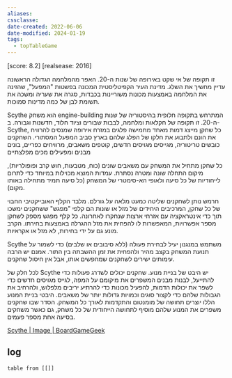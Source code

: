 ```yaml
---
aliases: 
cssclasse: 
date-created: 2022-06-06
date-modified: 2024-01-19
tags:
  - topTableGame
---
```


[score: 8.2] [realsease: 2016]

זו תקופה של אי שקט באירופה של שנות ה-20. האפר מהמלחמה הגדולה הראשונה עדיין מחשיך את השלג. מדינת העיר הקפיטליסטית המכונה בפשטות "המפעל", שהזינה את המלחמה באמצעות מכונות משוריינות בכבדות, סגרה את שעריה ומשכה את תשומת לבן של כמה מדינות סמוכות.

Scythe הוא משחק engine-building  המתרחש בתקופה חלופית בהיסטוריה של שנות ה-20. זו תקופה של חקלאות ומלחמה, לבבות שבורים וציוד חלוד, חדשנות וגבורה. ב-Scythe, כל שחקן מייצג דמות מאחד מחמישה פלגים במזרח אירופה שמנסים להרוויח את הונם ולתבוע את חלקו של הפלג שלהם בארץ סביב המפעל המסתורי. השחקנים כובשים טריטוריה, מגייסים מגויסים חדשים, קוטפים משאבים, מרוויחים כפריים, בונים מבנים ומפעילים מכים מפלצתיים

כל שחקן מתחיל את המשחק עם משאבים שונים (כוח, מטבעות, חוש קרב ופופולריות), מיקום התחלה שונה ומטרה נסתרת. עמדות המוצא מכוילות במיוחד כדי לתרום לייחודיות של כל סיעה ולאופי הא-סימטרי של המשחק (כל סיעה תמיד מתחילה באותו מקום).

חרמש נותן לשחקנים שליטה כמעט מלאה על גורלם. מלבד הקלף האובייקטיבי החבוי של כל שחקן, המרכיבים היחידים של מזל או שונות הם קלפי "מפגש" ששחקנים ימשכו תוך כדי אינטראקציה עם אזרחי ארצות שנחקרו לאחרונה. כל קלף מפגש מספק לשחקן מספר אפשרויות, המאפשרות לו להפחית את מזל ההגרלה באמצעות בחירתו. הקרב מונע גם על ידי בחירות, לא מזל או אקראיות.

Scythe משתמש במנגנון יעיל לבחירת פעולה (ללא סיבובים או שלבים) כדי לשמור על תנועת המשחק בקצב מהיר ולהפחית את זמן ההשבתה בין התור. אמנם יש הרבה עימותים ישירים לשחקנים שמחפשים אותו, אבל אין חיסול שחקנים.

לכל חלק של Scythe יש היבט של בניית מנוע. שחקנים יכולים לשדרג פעולות כדי להתייעל, לבנות מבנים המשפרים את מיקומם על המפה, לגייס מגויסים חדשים כדי לשפר את יכולות הדמות, להפעיל מכונות כדי להרתיע יריבים מלפלוש, ולהרחיב את הגבולות שלהם כדי לקצור סוגים וכמויות גדולות יותר של משאבים. היבטי בניית המנוע הללו יוצרים תחושה של מומנטום והתקדמות לאורך כל המשחק. הסדר שבו שחקנים משפרים את המנוע שלהם מוסיף לתחושה הייחודית של כל משחק, גם כאשר משחקים בסיעה אחת מספר פעמים.

[Scythe | Image | BoardGameGeek](https://boardgamegeek.com/image/3163924/scythe)

## log

```dataview 
table from [[]] 

```


